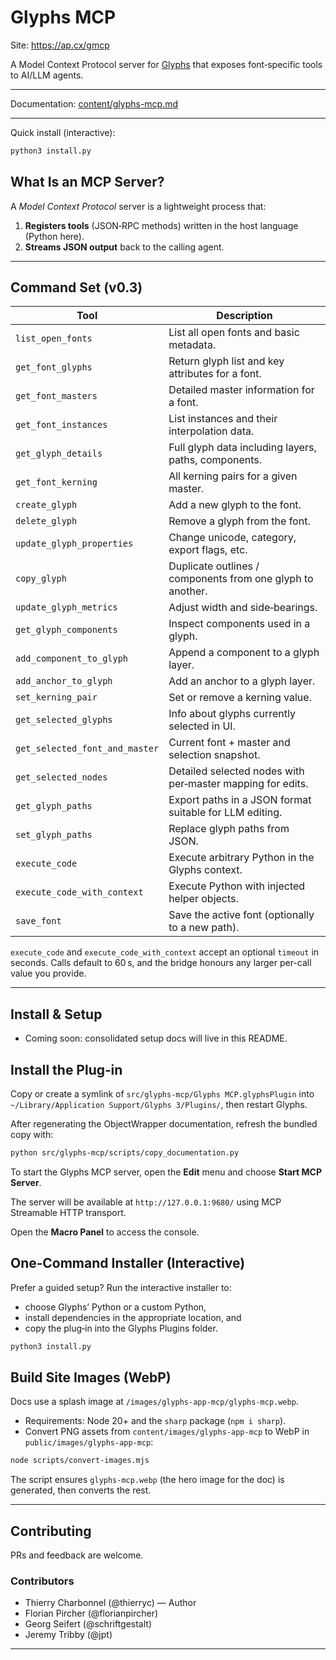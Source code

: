 # Glyphs MCP
Site: https://ap.cx/gmcp

A Model Context Protocol server for [Glyphs](https://glyphsapp.com) that exposes font‑specific tools to AI/LLM agents.

---

Documentation: [content/glyphs-mcp.md](https://github.com/thierryc/Glyphs-mcp/blob/main/content/glyphs-mcp.md)

---

Quick install (interactive):

```bash
python3 install.py
```

## What Is an MCP Server?

A *Model Context Protocol* server is a lightweight process that:

1. **Registers tools** (JSON‑RPC methods) written in the host language (Python here).  
2. **Streams JSON output** back to the calling agent. 

---

## Command Set (v0.3)

| Tool | Description |
|------|-------------|
| `list_open_fonts` | List all open fonts and basic metadata. |
| `get_font_glyphs` | Return glyph list and key attributes for a font. |
| `get_font_masters` | Detailed master information for a font. |
| `get_font_instances` | List instances and their interpolation data. |
| `get_glyph_details` | Full glyph data including layers, paths, components. |
| `get_font_kerning` | All kerning pairs for a given master. |
| `create_glyph` | Add a new glyph to the font. |
| `delete_glyph` | Remove a glyph from the font. |
| `update_glyph_properties` | Change unicode, category, export flags, etc. |
| `copy_glyph` | Duplicate outlines / components from one glyph to another. |
| `update_glyph_metrics` | Adjust width and side‑bearings. |
| `get_glyph_components` | Inspect components used in a glyph. |
| `add_component_to_glyph` | Append a component to a glyph layer. |
| `add_anchor_to_glyph` | Add an anchor to a glyph layer. |
| `set_kerning_pair` | Set or remove a kerning value. |
| `get_selected_glyphs` | Info about glyphs currently selected in UI. |
| `get_selected_font_and_master` | Current font + master and selection snapshot. |
| `get_selected_nodes` | Detailed selected nodes with per‑master mapping for edits. |
| `get_glyph_paths` | Export paths in a JSON format suitable for LLM editing. |
| `set_glyph_paths` | Replace glyph paths from JSON. |
| `execute_code` | Execute arbitrary Python in the Glyphs context. |
| `execute_code_with_context` | Execute Python with injected helper objects. |
| `save_font` | Save the active font (optionally to a new path). |

`execute_code` and `execute_code_with_context` accept an optional `timeout` in seconds. Calls default to 60 s, and the bridge honours any larger per-call value you provide.

---

## Install & Setup

- Coming soon: consolidated setup docs will live in this README.

## Install the Plug‑in

Copy or create a symlink of `src/glyphs-mcp/Glyphs MCP.glyphsPlugin` into
`~/Library/Application Support/Glyphs 3/Plugins/`, then restart Glyphs.

After regenerating the ObjectWrapper documentation, refresh the bundled copy with:

```bash
python src/glyphs-mcp/scripts/copy_documentation.py
```

To start the Glyphs MCP server, open the **Edit** menu and choose **Start MCP Server**.

The server will be available at `http://127.0.0.1:9680/` using MCP Streamable HTTP transport.

Open the **Macro Panel** to access the console.

## One‑Command Installer (Interactive)

Prefer a guided setup? Run the interactive installer to:
- choose Glyphs’ Python or a custom Python,
- install dependencies in the appropriate location, and
- copy the plug‑in into the Glyphs Plugins folder.

```bash
python3 install.py
```

## Build Site Images (WebP)

Docs use a splash image at `/images/glyphs-app-mcp/glyphs-mcp.webp`.

- Requirements: Node 20+ and the `sharp` package (`npm i sharp`).
- Convert PNG assets from `content/images/glyphs-app-mcp` to WebP in `public/images/glyphs-app-mcp`:

```bash
node scripts/convert-images.mjs
```

The script ensures `glyphs-mcp.webp` (the hero image for the doc) is generated, then converts the rest.

---

## Contributing
PRs and feedback are welcome.

### Contributors
- Thierry Charbonnel (@thierryc) — Author
- Florian Pircher (@florianpircher)
- Georg Seifert (@schriftgestalt)
- Jeremy Tribby (@jpt)

---

 
